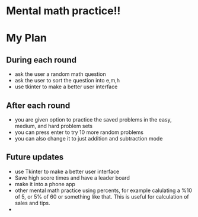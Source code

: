 # Mental math practice!!

# My Plan

## During each round
* ask the user a random math question
* ask the user to sort the question into e,m,h
* use tkinter to make a better user interface

## After each round
* you are given option to practice the saved problems in the easy, medium, and hard problem sets
* you can press enter to try 10 more random problems
* you can also change it to just addition and subtraction mode

## Future updates
* use Tkinter to make a better user interface
* Save high score times and have a leader board
* make it into a phone app
* other mental math practice using percents, for example calulating a %10 of 5, or 5% of 60 or something like that. This is useful for calculation of sales and tips.
* 
